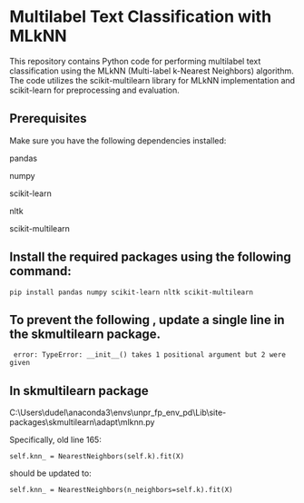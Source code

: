 # Multilabel Text Classification with MLkNN
This repository contains Python code for performing multilabel text classification using the MLkNN (Multi-label k-Nearest Neighbors) algorithm. The code utilizes the scikit-multilearn library for MLkNN implementation and scikit-learn for preprocessing and evaluation.

## Prerequisites
Make sure you have the following dependencies installed:

pandas

numpy

scikit-learn

nltk

scikit-multilearn


## Install the required packages using the following command:
~~~
pip install pandas numpy scikit-learn nltk scikit-multilearn
~~~

## To prevent the following , update a single line in the skmultilearn package.

~~~
 error: TypeError: __init__() takes 1 positional argument but 2 were given
~~~

## In skmultilearn package


C:\Users\dudel\anaconda3\envs\unpr_fp_env_pd\Lib\site-packages\skmultilearn\adapt\mlknn.py

Specifically, old line 165:

~~~
self.knn_ = NearestNeighbors(self.k).fit(X)

~~~
should be updated to:
~~~
self.knn_ = NearestNeighbors(n_neighbors=self.k).fit(X)
~~~
